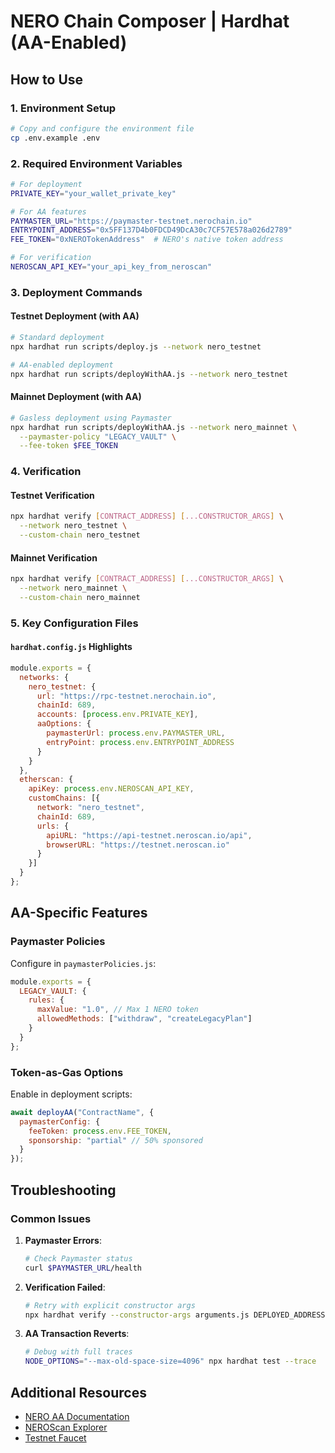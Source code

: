 # NERO Chain Composer | Hardhat (AA-Enabled)

## How to Use

### 1. Environment Setup
```bash
# Copy and configure the environment file
cp .env.example .env
```

### 2. Required Environment Variables
```bash
# For deployment
PRIVATE_KEY="your_wallet_private_key"

# For AA features
PAYMASTER_URL="https://paymaster-testnet.nerochain.io"
ENTRYPOINT_ADDRESS="0x5FF137D4b0FDCD49DcA30c7CF57E578a026d2789"
FEE_TOKEN="0xNEROTokenAddress"  # NERO's native token address

# For verification
NEROSCAN_API_KEY="your_api_key_from_neroscan"
```

### 3. Deployment Commands

#### Testnet Deployment (with AA)
```bash
# Standard deployment
npx hardhat run scripts/deploy.js --network nero_testnet

# AA-enabled deployment
npx hardhat run scripts/deployWithAA.js --network nero_testnet
```

#### Mainnet Deployment (with AA)
```bash
# Gasless deployment using Paymaster
npx hardhat run scripts/deployWithAA.js --network nero_mainnet \
  --paymaster-policy "LEGACY_VAULT" \
  --fee-token $FEE_TOKEN
```

### 4. Verification

#### Testnet Verification
```bash
npx hardhat verify [CONTRACT_ADDRESS] [...CONSTRUCTOR_ARGS] \
  --network nero_testnet \
  --custom-chain nero_testnet
```

#### Mainnet Verification
```bash
npx hardhat verify [CONTRACT_ADDRESS] [...CONSTRUCTOR_ARGS] \
  --network nero_mainnet \
  --custom-chain nero_mainnet
```

### 5. Key Configuration Files

#### `hardhat.config.js` Highlights
```javascript
module.exports = {
  networks: {
    nero_testnet: {
      url: "https://rpc-testnet.nerochain.io",
      chainId: 689,
      accounts: [process.env.PRIVATE_KEY],
      aaOptions: {
        paymasterUrl: process.env.PAYMASTER_URL,
        entryPoint: process.env.ENTRYPOINT_ADDRESS
      }
    }
  },
  etherscan: {
    apiKey: process.env.NEROSCAN_API_KEY,
    customChains: [{
      network: "nero_testnet",
      chainId: 689,
      urls: {
        apiURL: "https://api-testnet.neroscan.io/api",
        browserURL: "https://testnet.neroscan.io"
      }
    }]
  }
};
```

## AA-Specific Features

### Paymaster Policies
Configure in `paymasterPolicies.js`:
```javascript
module.exports = {
  LEGACY_VAULT: {
    rules: {
      maxValue: "1.0", // Max 1 NERO token
      allowedMethods: ["withdraw", "createLegacyPlan"]
    }
  }
};
```

### Token-as-Gas Options
Enable in deployment scripts:
```javascript
await deployAA("ContractName", {
  paymasterConfig: {
    feeToken: process.env.FEE_TOKEN,
    sponsorship: "partial" // 50% sponsored
  }
});
```

## Troubleshooting

### Common Issues

1. **Paymaster Errors**:
   ```bash
   # Check Paymaster status
   curl $PAYMASTER_URL/health
   ```

2. **Verification Failed**:
   ```bash
   # Retry with explicit constructor args
   npx hardhat verify --constructor-args arguments.js DEPLOYED_ADDRESS
   ```

3. **AA Transaction Reverts**:
   ```bash
   # Debug with full traces
   NODE_OPTIONS="--max-old-space-size=4096" npx hardhat test --trace
   ```

## Additional Resources

- [NERO AA Documentation](https://docs.nerochain.io/account-abstraction)
- [NEROScan Explorer](https://testnet.neroscan.io)
- [Testnet Faucet](https://faucet.nerochain.io)


